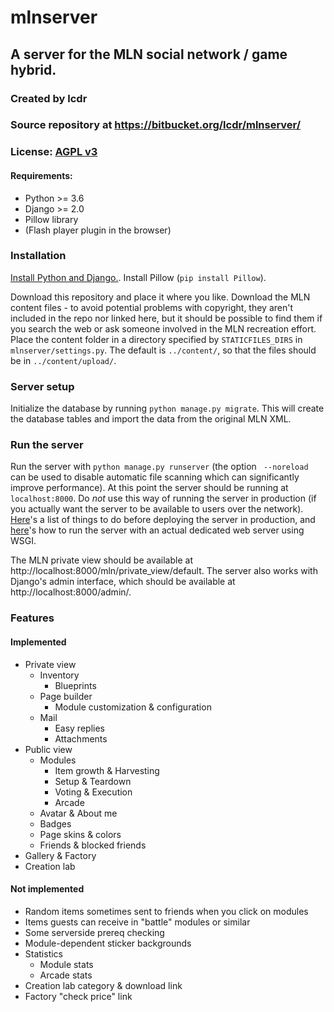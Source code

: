 # mlnserver
## A server for the MLN social network / game hybrid.
### Created by lcdr
### Source repository at https://bitbucket.org/lcdr/mlnserver/
### License: [AGPL v3](https://www.gnu.org/licenses/agpl-3.0.html)

#### Requirements:
* Python >= 3.6
* Django >= 2.0
* Pillow library
* (Flash player plugin in the browser)

### Installation

[Install Python and Django.](https://docs.djangoproject.com/en/2.1/intro/install/). Install Pillow (`pip install Pillow`).

Download this repository and place it where you like.
Download the MLN content files - to avoid potential problems with copyright, they aren't included in the repo nor linked here, but it should be possible to find them if you search the web or ask someone involved in the MLN recreation effort.
Place the content folder in a directory specified by `STATICFILES_DIRS` in `mlnserver/settings.py`. The default is `../content/`, so that the files should be in `../content/upload/`.

### Server setup

Initialize the database by running `python manage.py migrate`. This will create the database tables and import the data from the original MLN XML.

### Run the server

Run the server with `python manage.py runserver` (the option ` --noreload` can be used to disable automatic file scanning which can significantly improve performance). At this point the server should be running at `localhost:8000`.
Do *not* use this way of running the server in production (if you actually want the server to be available to users over the network). [Here](https://docs.djangoproject.com/en/2.0/howto/deployment/checklist/)'s a list of things to do before deploying the server in production, and [here](https://docs.djangoproject.com/en/2.0/howto/deployment/wsgi/)'s how to run the server with an actual dedicated web server using WSGI.

The MLN private view should be available at http://localhost:8000/mln/private_view/default. The server also works with Django's admin interface, which should be available at http://localhost:8000/admin/.

### Features
#### Implemented
* Private view
	* Inventory
		* Blueprints
	* Page builder
		* Module customization & configuration
	* Mail
		* Easy replies
		* Attachments
* Public view
	* Modules
		* Item growth & Harvesting
		* Setup & Teardown
		* Voting & Execution
		* Arcade
	* Avatar & About me
	* Badges
	* Page skins & colors
	* Friends & blocked friends
* Gallery & Factory
* Creation lab

#### Not implemented
* Random items sometimes sent to friends when you click on modules
* Items guests can receive in "battle" modules or similar
* Some serverside prereq checking
* Module-dependent sticker backgrounds
* Statistics
	* Module stats
	* Arcade stats
* Creation lab category & download link
* Factory "check price" link
